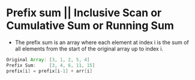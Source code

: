 # Prefix sum || Inclusive Scan or Cumulative Sum or Running Sum
- The prefix sum is an array where each element at index i is the sum of all elements from the start of the original array up to index i.
```java
Original Array: [3, 1, 2, 5, 4]
Prefix Sum:     [3, 4, 6, 11, 15]
prefix[i] = prefix[i-1] + arr[i]
```


